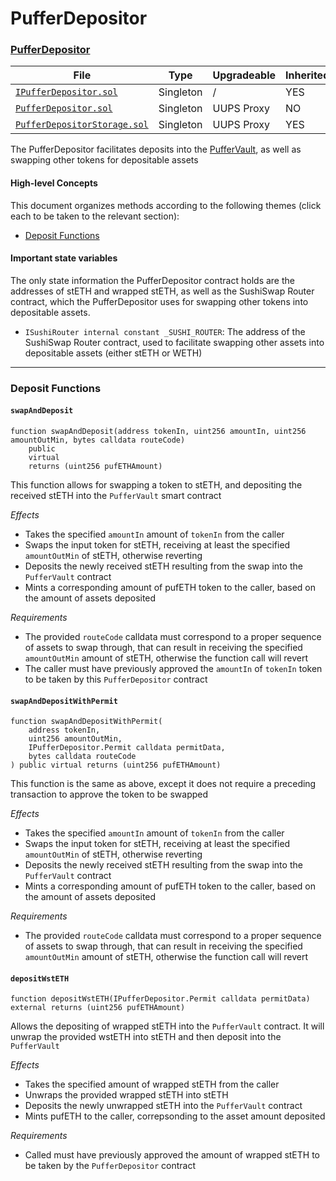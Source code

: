 # PufferDepositor

### [PufferDepositor](./PufferDepositor.md)

| File | Type | Upgradeable | Inherited | Deployed |
| -------- | -------- | -------- | -------- | -------- |
| [`IPufferDepositor.sol`](../src/interface/IPufferDepositor.sol) | Singleton | / | YES | / |
| [`PufferDepositor.sol`](../src/PufferDepositor.sol) | Singleton | UUPS Proxy | NO | / |
| [`PufferDepositorStorage.sol`](../src/PufferDepositorStorage.sol) | Singleton | UUPS Proxy | YES | / |

The PufferDepositor facilitates deposits into the [PufferVault](./PufferVault.md), as well as swapping other tokens for depositable assets

#### High-level Concepts

This document organizes methods according to the following themes (click each to be taken to the relevant section):
* [Deposit Functions](#deposit-functions)

#### Important state variables

The only state information the PufferDepositor contract holds are the addresses of stETH and wrapped stETH, as well as the SushiSwap Router contract, which the PufferDepositor uses for swapping other tokens into depositable assets.

* `ISushiRouter internal constant _SUSHI_ROUTER`: The address of the SushiSwap Router contract, used to facilitate swapping other assets into depositable assets (either stETH or WETH)

---

### Deposit Functions

#### `swapAndDeposit`

```solidity
function swapAndDeposit(address tokenIn, uint256 amountIn, uint256 amountOutMin, bytes calldata routeCode)
    public
    virtual
    returns (uint256 pufETHAmount)
```

This function allows for swapping a token to stETH, and depositing the received stETH into the `PufferVault` smart contract

*Effects*
* Takes the specified `amountIn` amount of `tokenIn` from the caller
* Swaps the input token for stETH, receiving at least the specified `amountOutMin` of stETH, otherwise reverting
* Deposits the newly received stETH resulting from the swap into the `PufferVault` contract
* Mints a corresponding amount of pufETH token to the caller, based on the amount of assets deposited

*Requirements* 
* The provided `routeCode` calldata must correspond to a proper sequence of assets to swap through, that can result in receiving the specified `amountOutMin` amount of stETH, otherwise the function call will revert
* The caller must have previously approved the `amountIn` of `tokenIn` token to be taken by this `PufferDepositor` contract

#### `swapAndDepositWithPermit`

```solidity
function swapAndDepositWithPermit(
    address tokenIn,
    uint256 amountOutMin,
    IPufferDepositor.Permit calldata permitData,
    bytes calldata routeCode
) public virtual returns (uint256 pufETHAmount)
```

This function is the same as above, except it does not require a preceding transaction to approve the token to be swapped

*Effects* 
* Takes the specified `amountIn` amount of `tokenIn` from the caller
* Swaps the input token for stETH, receiving at least the specified `amountOutMin` of stETH, otherwise reverting
* Deposits the newly received stETH resulting from the swap into the `PufferVault` contract
* Mints a corresponding amount of pufETH token to the caller, based on the amount of assets deposited

*Requirements*
* The provided `routeCode` calldata must correspond to a proper sequence of assets to swap through, that can result in receiving the specified `amountOutMin` amount of stETH, otherwise the function call will revert

#### `depositWstETH`

```solidity
function depositWstETH(IPufferDepositor.Permit calldata permitData) external returns (uint256 pufETHAmount)
```

Allows the depositing of wrapped stETH into the `PufferVault` contract. It will unwrap the provided wstETH into stETH and then deposit into the `PufferVault`

*Effects*
* Takes the specified amount of wrapped stETH from the caller
* Unwraps the provided wrapped stETH into stETH
* Deposits the newly unwrapped stETH into the `PufferVault` contract
* Mints pufETH to the caller, correpsonding to the asset amount deposited

*Requirements*
* Called must have previously approved the amount of wrapped stETH to be taken by the `PufferDepositor` contract